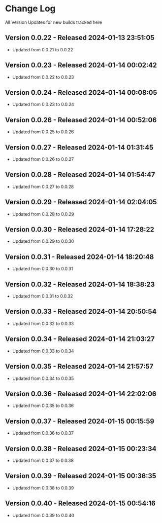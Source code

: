 # Change Log

All Version Updates for new builds tracked here

## Version 0.0.22 - Released 2024-01-13 23:51:05
- Updated from 0.0.21 to 0.0.22


## Version 0.0.23 - Released 2024-01-14 00:02:42
- Updated from 0.0.22 to 0.0.23


## Version 0.0.24 - Released 2024-01-14 00:08:05
- Updated from 0.0.23 to 0.0.24


## Version 0.0.26 - Released 2024-01-14 00:52:06
- Updated from 0.0.25 to 0.0.26


## Version 0.0.27 - Released 2024-01-14 01:31:45
- Updated from 0.0.26 to 0.0.27


## Version 0.0.28 - Released 2024-01-14 01:54:47
- Updated from 0.0.27 to 0.0.28


## Version 0.0.29 - Released 2024-01-14 02:04:05
- Updated from 0.0.28 to 0.0.29


## Version 0.0.30 - Released 2024-01-14 17:28:22
- Updated from 0.0.29 to 0.0.30


## Version 0.0.31 - Released 2024-01-14 18:20:48
- Updated from 0.0.30 to 0.0.31


## Version 0.0.32 - Released 2024-01-14 18:38:23
- Updated from 0.0.31 to 0.0.32


## Version 0.0.33 - Released 2024-01-14 20:50:54
- Updated from 0.0.32 to 0.0.33


## Version 0.0.34 - Released 2024-01-14 21:03:27
- Updated from 0.0.33 to 0.0.34


## Version 0.0.35 - Released 2024-01-14 21:57:57
- Updated from 0.0.34 to 0.0.35


## Version 0.0.36 - Released 2024-01-14 22:02:06
- Updated from 0.0.35 to 0.0.36


## Version 0.0.37 - Released 2024-01-15 00:15:59
- Updated from 0.0.36 to 0.0.37


## Version 0.0.38 - Released 2024-01-15 00:23:34
- Updated from 0.0.37 to 0.0.38


## Version 0.0.39 - Released 2024-01-15 00:36:35
- Updated from 0.0.38 to 0.0.39


## Version 0.0.40 - Released 2024-01-15 00:54:16
- Updated from 0.0.39 to 0.0.40

